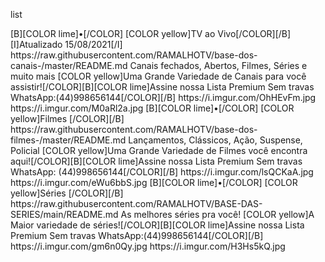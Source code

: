 
<layoutype>list</layoutype>

<channels>






<channel>
<name>[B][COLOR lime]•[/COLOR] [COLOR yellow]TV ao Vivo[/COLOR][/B] [I]Atualizado  15/08/2021[/I]</name>
<externallink>https://raw.githubusercontent.com/RAMALHOTV/base-dos-canais-/master/README.md</externallink>
<genre>Canais fechados, Abertos, Filmes, Séries e muito mais</genre>
<info>[COLOR yellow]Uma Grande Variedade de Canais para você assistir![/COLOR][B][COLOR lime]Assine nossa Lista Premium Sem travas WhatsApp:(44)998656144[/COLOR][/B]</info>
<fanart>https://i.imgur.com/OhHEvFm.jpg</fanart>
<thumbnail>https://i.imgur.com/M0aRl2a.jpg</thumbnail>
</channel>

<channel>
<name>[B][COLOR lime]•[/COLOR] [COLOR yellow]Filmes [/COLOR][/B]</name>
<externallink>https://raw.githubusercontent.com/RAMALHOTV/base-dos-filmes-/master/README.md</externallink>
<genre>Lançamentos, Clássicos, Ação, Suspense, Policial</genre>
<info>[COLOR yellow]Uma Grande Variedade de Filmes você encontra aqui![/COLOR][B][COLOR lime]Assine nossa Lista Premium Sem travas WhatsApp: (44)998656144[/COLOR][/B]</info>
<fanart>https://i.imgur.com/lsQCKaA.jpg</fanart>
<thumbnail>https://i.imgur.com/eWu6bbS.jpg</thumbnail>
</channel>

<channel>
<name>[B][COLOR lime]•[/COLOR] [COLOR yellow]Séries [/COLOR][/B]</name>
<externallink>https://raw.githubusercontent.com/RAMALHOTV/BASE-DAS-SERIES/main/README.md</externallink>
<genre>As melhores séries pra você!</genre>
<info>[COLOR yellow]A Maior variedade de séries![/COLOR][B][COLOR lime]Assine nossa Lista Premium Sem travas WhatsApp:(44)998656144[/COLOR][/B]</info>
<fanart>https://i.imgur.com/gm6n0Qy.jpg</fanart>
<thumbnail>https://i.imgur.com/H3Hs5kQ.jpg</thumbnail>
</channel>
